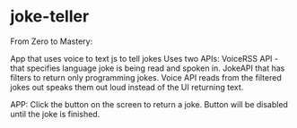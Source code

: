 # joke-teller
From Zero to Mastery: 


App that uses voice to text js to tell jokes
Uses two APIs: VoiceRSS API - that specifies language joke is being read and spoken in. 
JokeAPI that has filters to return only programming jokes. 
Voice API reads from the filtered jokes out speaks them out loud instead of the UI returning text. 


APP: 
Click the button on the screen to return a joke. 
Button will be disabled until the joke is finished. 

